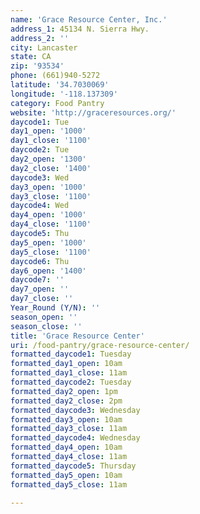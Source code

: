```yaml
---
name: 'Grace Resource Center, Inc.'
address_1: 45134 N. Sierra Hwy.
address_2: ''
city: Lancaster
state: CA
zip: '93534'
phone: (661)940-5272
latitude: '34.7030069'
longitude: '-118.137309'
category: Food Pantry
website: 'http://graceresources.org/'
daycode1: Tue
day1_open: '1000'
day1_close: '1100'
daycode2: Tue
day2_open: '1300'
day2_close: '1400'
daycode3: Wed
day3_open: '1000'
day3_close: '1100'
daycode4: Wed
day4_open: '1000'
day4_close: '1100'
daycode5: Thu
day5_open: '1000'
day5_close: '1100'
daycode6: Thu
day6_open: '1400'
daycode7: ''
day7_open: ''
day7_close: ''
Year_Round (Y/N): ''
season_open: ''
season_close: ''
title: 'Grace Resource Center'
uri: /food-pantry/grace-resource-center/
formatted_daycode1: Tuesday
formatted_day1_open: 10am
formatted_day1_close: 11am
formatted_daycode2: Tuesday
formatted_day2_open: 1pm
formatted_day2_close: 2pm
formatted_daycode3: Wednesday
formatted_day3_open: 10am
formatted_day3_close: 11am
formatted_daycode4: Wednesday
formatted_day4_open: 10am
formatted_day4_close: 11am
formatted_daycode5: Thursday
formatted_day5_open: 10am
formatted_day5_close: 11am

---
```

